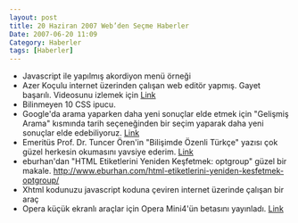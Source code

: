 ```yaml
---
layout: post
title: 20 Haziran 2007 Web’den Seçme Haberler
Date: 2007-06-20 11:09
Category: Haberler
tags: [Haberler]
---
```


-   Javascript ile yapılmış akordiyon menü örneği 
-   Azer Koçulu internet üzerinden çalışan web editör yapmış. Gayet
    başarılı. Videosunu izlemek için [Link][1]
-   Bilinmeyen 10 CSS ipucu.
-   Google'da arama yaparken daha yeni sonuçlar elde etmek için
    "Gelişmiş Arama" kısmında tarih seçeneğinden bir seçim yaparak daha
    yeni sonuçlar elde edebiliyoruz. [Link][3]
-   Emeritüs Prof. Dr. Tuncer Ören'in "Bilişimde Özenli Türkçe" yazısı
    çok güzel herkesin okumasını yavsiye ederim. [Link][4]
-   eburhan'dan "HTML Etiketlerini Yeniden Keşfetmek: optgroup" güzel
    bir makale. http://www.eburhan.com/html-etiketlerini-yeniden-kesfetmek-optgroup/
-   Xhtml kodunuzu javascript koduna çeviren internet üzerinde çalışan
    bir araç
-   Opera küçük ekranlı araçlar için Opera Mini4'ün betasını yayınladı.
    [Link][7]

  [1]: http://rainbow9.org/?demo "Link"
  [3]: http://googlesystem.blogspot.com/2007/06/get-fresh-search-results-from-google.html
    "Link"
  [4]: http://www.bilimbilmek.com/sayfa/bilisimde_ozenli_turkce.html
    "Link"
  [7]: http://my.opera.com/community/blog/beta-of-opera-mini-4-is-here
    "Link"
